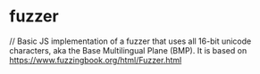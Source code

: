 # fuzzer
// Basic JS implementation of a fuzzer that uses all 16-bit unicode characters, aka the Base Multilingual Plane (BMP). It is based on https://www.fuzzingbook.org/html/Fuzzer.html
